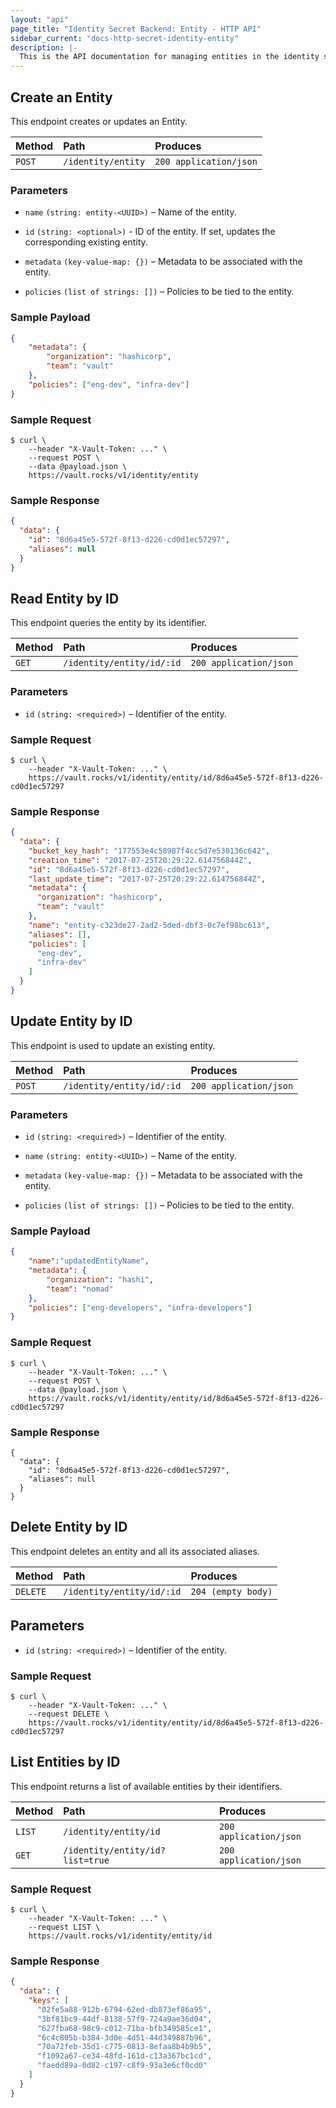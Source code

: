 ```yaml
---
layout: "api"
page_title: "Identity Secret Backend: Entity - HTTP API"
sidebar_current: "docs-http-secret-identity-entity"
description: |-
  This is the API documentation for managing entities in the identity store.
---
```


## Create an Entity

This endpoint creates or updates an Entity.

| Method   | Path                | Produces               |
| :------- | :------------------ | :----------------------|
| `POST`   | `/identity/entity`  | `200 application/json` |

### Parameters

- `name` `(string: entity-<UUID>)` – Name of the entity.

- `id` `(string: <optional>)` - ID of the entity. If set, updates the
  corresponding existing entity.

- `metadata` `(key-value-map: {})` – Metadata to be associated with the
  entity.

- `policies` `(list of strings: [])` – Policies to be tied to the entity.

### Sample Payload

```json
{
	"metadata": {
        "organization": "hashicorp",
        "team": "vault"
    },
	"policies": ["eng-dev", "infra-dev"]
}
```

### Sample Request

```
$ curl \
    --header "X-Vault-Token: ..." \
    --request POST \
    --data @payload.json \
    https://vault.rocks/v1/identity/entity
```

### Sample Response

```json
{
  "data": {
    "id": "8d6a45e5-572f-8f13-d226-cd0d1ec57297",
    "aliases": null
  }
}
```

## Read Entity by ID

This endpoint queries the entity by its identifier.

| Method   | Path                         | Produces               |
| :------- | :--------------------------- | :--------------------- |
| `GET`    | `/identity/entity/id/:id`    | `200 application/json` |

### Parameters

- `id` `(string: <required>)` – Identifier of the entity.

### Sample Request

```
$ curl \
    --header "X-Vault-Token: ..." \
    https://vault.rocks/v1/identity/entity/id/8d6a45e5-572f-8f13-d226-cd0d1ec57297
```

### Sample Response

```json
{
  "data": {
    "bucket_key_hash": "177553e4c58987f4cc5d7e530136c642",
    "creation_time": "2017-07-25T20:29:22.614756844Z",
    "id": "8d6a45e5-572f-8f13-d226-cd0d1ec57297",
    "last_update_time": "2017-07-25T20:29:22.614756844Z",
    "metadata": {
      "organization": "hashicorp",
      "team": "vault"
    },
    "name": "entity-c323de27-2ad2-5ded-dbf3-0c7ef98bc613",
    "aliases": [],
    "policies": [
      "eng-dev",
      "infra-dev"
    ]
  }
}
```

## Update Entity by ID

This endpoint is used to update an existing entity.

| Method   | Path                         | Produces               |
| :------- | :--------------------------- | :--------------------- |
| `POST`    | `/identity/entity/id/:id`   | `200 application/json` |

### Parameters

- `id` `(string: <required>)` – Identifier of the entity.

- `name` `(string: entity-<UUID>)` – Name of the entity.

- `metadata` `(key-value-map: {})` – Metadata to be associated with the entity.

- `policies` `(list of strings: [])` – Policies to be tied to the entity.


### Sample Payload

```json
{
	"name":"updatedEntityName",
	"metadata": {
        "organization": "hashi",
        "team": "nomad"
    },
	"policies": ["eng-developers", "infra-developers"]
}
```

### Sample Request

```
$ curl \
    --header "X-Vault-Token: ..." \
    --request POST \
    --data @payload.json \
    https://vault.rocks/v1/identity/entity/id/8d6a45e5-572f-8f13-d226-cd0d1ec57297
```

### Sample Response

```
{
  "data": {
    "id": "8d6a45e5-572f-8f13-d226-cd0d1ec57297",
    "aliases": null
  }
}
```

## Delete Entity by ID

This endpoint deletes an entity and all its associated aliases.

| Method     | Path                        | Produces               |
| :--------- | :-------------------------- | :----------------------|
| `DELETE`   | `/identity/entity/id/:id`   | `204 (empty body)`     |

## Parameters

- `id` `(string: <required>)` – Identifier of the entity.

### Sample Request

```
$ curl \
    --header "X-Vault-Token: ..." \
    --request DELETE \
    https://vault.rocks/v1/identity/entity/id/8d6a45e5-572f-8f13-d226-cd0d1ec57297
```

## List Entities by ID

This endpoint returns a list of available entities by their identifiers.

| Method   | Path                            | Produces               |
| :------- | :------------------------------ | :--------------------- |
| `LIST`   | `/identity/entity/id`           | `200 application/json` |
| `GET`    | `/identity/entity/id?list=true` | `200 application/json` |

### Sample Request

```
$ curl \
    --header "X-Vault-Token: ..." \
    --request LIST \
    https://vault.rocks/v1/identity/entity/id
```

### Sample Response

```json
{
  "data": {
    "keys": [
      "02fe5a88-912b-6794-62ed-db873ef86a95",
      "3bf81bc9-44df-8138-57f9-724a9ae36d04",
      "627fba68-98c9-c012-71ba-bfb349585ce1",
      "6c4c805b-b384-3d0e-4d51-44d349887b96",
      "70a72feb-35d1-c775-0813-8efaa8b4b9b5",
      "f1092a67-ce34-48fd-161d-c13a367bc1cd",
      "faedd89a-0d82-c197-c8f9-93a3e6cf0cd0"
    ]
  }
}
```
